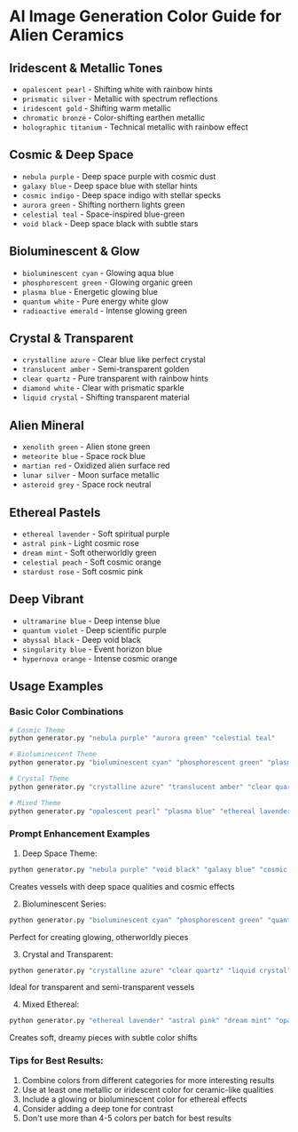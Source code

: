 # AI Image Generation Color Guide for Alien Ceramics

## Iridescent & Metallic Tones

- `opalescent pearl` - Shifting white with rainbow hints
- `prismatic silver` - Metallic with spectrum reflections
- `iridescent gold` - Shifting warm metallic
- `chromatic bronze` - Color-shifting earthen metallic
- `holographic titanium` - Technical metallic with rainbow effect

## Cosmic & Deep Space

- `nebula purple` - Deep space purple with cosmic dust
- `galaxy blue` - Deep space blue with stellar hints
- `cosmic indigo` - Deep space indigo with stellar specks
- `aurora green` - Shifting northern lights green
- `celestial teal` - Space-inspired blue-green
- `void black` - Deep space black with subtle stars

## Bioluminescent & Glow

- `bioluminescent cyan` - Glowing aqua blue
- `phosphorescent green` - Glowing organic green
- `plasma blue` - Energetic glowing blue
- `quantum white` - Pure energy white glow
- `radioactive emerald` - Intense glowing green

## Crystal & Transparent

- `crystalline azure` - Clear blue like perfect crystal
- `translucent amber` - Semi-transparent golden
- `clear quartz` - Pure transparent with rainbow hints
- `diamond white` - Clear with prismatic sparkle
- `liquid crystal` - Shifting transparent material

## Alien Mineral

- `xenolith green` - Alien stone green
- `meteorite blue` - Space rock blue
- `martian red` - Oxidized alien surface red
- `lunar silver` - Moon surface metallic
- `asteroid grey` - Space rock neutral

## Ethereal Pastels

- `ethereal lavender` - Soft spiritual purple
- `astral pink` - Light cosmic rose
- `dream mint` - Soft otherworldly green
- `celestial peach` - Soft cosmic orange
- `stardust rose` - Soft cosmic pink

## Deep Vibrant

- `ultramarine blue` - Deep intense blue
- `quantum violet` - Deep scientific purple
- `abyssal black` - Deep void black
- `singularity blue` - Event horizon blue
- `hypernova orange` - Intense cosmic orange

## Usage Examples

### Basic Color Combinations

```bash
# Cosmic Theme
python generator.py "nebula purple" "aurora green" "celestial teal"

# Bioluminescent Theme
python generator.py "bioluminescent cyan" "phosphorescent green" "plasma blue"

# Crystal Theme
python generator.py "crystalline azure" "translucent amber" "clear quartz"

# Mixed Theme
python generator.py "opalescent pearl" "plasma blue" "ethereal lavender" "meteorite blue"
```

### Prompt Enhancement Examples

1. Deep Space Theme:

```bash
python generator.py "nebula purple" "void black" "galaxy blue" "cosmic indigo"
```

Creates vessels with deep space qualities and cosmic effects

2. Bioluminescent Series:

```bash
python generator.py "bioluminescent cyan" "phosphorescent green" "quantum white"
```

Perfect for creating glowing, otherworldly pieces

3. Crystal and Transparent:

```bash
python generator.py "crystalline azure" "clear quartz" "liquid crystal" "diamond white"
```

Ideal for transparent and semi-transparent vessels

4. Mixed Ethereal:

```bash
python generator.py "ethereal lavender" "astral pink" "dream mint" "opalescent pearl"
```

Creates soft, dreamy pieces with subtle color shifts

### Tips for Best Results:

1. Combine colors from different categories for more interesting results
2. Use at least one metallic or iridescent color for ceramic-like qualities
3. Include a glowing or bioluminescent color for ethereal effects
4. Consider adding a deep tone for contrast
5. Don't use more than 4-5 colors per batch for best results

<!-- Would you like me to:
1. Provide more specific color combinations for certain styles?
2. Add more technical details about how each color family affects the generation?
3. Create example prompts for specific ceramic styles?
4. Add more color families or specific colors to any category? -->
